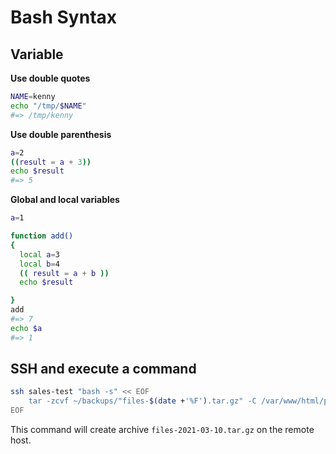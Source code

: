 # Bash Syntax

## Variable

**Use double quotes**

```bash
NAME=kenny
echo "/tmp/$NAME"
#=> /tmp/kenny
```

**Use double parenthesis**

```bash
a=2
((result = a + 3))
echo $result
#=> 5
```

**Global and local variables**

```bash
a=1

function add()
{
  local a=3
  local b=4
  (( result = a + b ))
  echo $result

}
add
#=> 7
echo $a
#=> 1
```

## SSH and execute a command

```bash
ssh sales-test "bash -s" << EOF
    tar -zcvf ~/backups/"files-$(date +'%F').tar.gz" -C /var/www/html/public_html ./
EOF
```

This command will create archive `files-2021-03-10.tar.gz` on the remote host.
